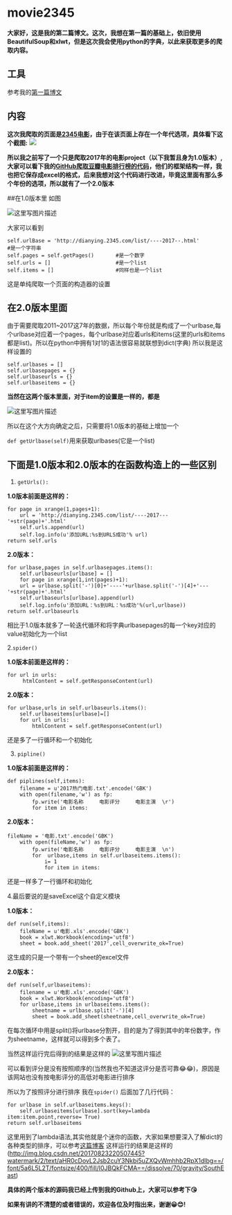 # movie2345


**大家好，这是我的第二篇博文。这次，我想在第一篇的基础上，依旧使用BeautifulSoup和xlwt，但是这次我会使用python的字典，以此来获取更多的爬取内容。**

## 工具
参考我的[第一篇博文](http://blog.csdn.net/zhaodi_wen/article/details/77418268)


## 内容
**这次我爬取的页面是[2345电影](http://dianying.2345.com/list/------.html)，由于在该页面上存在一个年代选项，具体看下这个截图:**
![](http://img.blog.csdn.net/20170823180434078?watermark/2/text/aHR0cDovL2Jsb2cuY3Nkbi5uZXQvWmhhb2RpX1dlbg==/font/5a6L5L2T/fontsize/400/fill/I0JBQkFCMA==/dissolve/70/gravity/SouthEast) 

**所以我之前写了一个只是爬取2017年的电影project（以下我暂且身为1.0版本）,大家可以看下我的[GitHub爬取豆瓣电影排行榜的代码](https://github.com/zhaodi-Wen/DouBanMovie)，他们的框架结构一样，我也把它保存成excel的格式，后来我想对这个代码进行改进，毕竟这里面有那么多个年份的选项，所以就有了一个2.0版本**



##在1.0版本里
如图

![这里写图片描述](http://img.blog.csdn.net/20170823201121268?watermark/2/text/aHR0cDovL2Jsb2cuY3Nkbi5uZXQvWmhhb2RpX1dlbg==/font/5a6L5L2T/fontsize/400/fill/I0JBQkFCMA==/dissolve/70/gravity/SouthEast)

大家可以看到

```
self.urlBase = 'http://dianying.2345.com/list/----2017--.html'  						   #是一个字符串
self.pages = self.getPages()       #是一个数字
self.urls = []                     #是一个list
self.items = [] 				   #同样也是一个list
```
这是单纯爬取一个页面的构造器的设置

## 在2.0版本里面
由于需要爬取2011~2017这7年的数据，所以每个年份就是构成了一个urlbase,每个urlbase对应着一个pages，每个urlbase对应着urls和items(这里的urls和items都是list)。所以在python中拥有1对1的语法很容易就联想到dict(字典)
所以我是这样设置的

```
self.urlbases = []
self.urlbasepages = {}
self.urlbaseurls = {}
self.urlbaseitems = {}
```



**当然在这两个版本里面，对于item的设置是一样的，都是**

![这里写图片描述](http://img.blog.csdn.net/20170823205341835?watermark/2/text/aHR0cDovL2Jsb2cuY3Nkbi5uZXQvWmhhb2RpX1dlbg==/font/5a6L5L2T/fontsize/400/fill/I0JBQkFCMA==/dissolve/70/gravity/SouthEast)

所以在这个大方向确定之后，只需要将1.0版本的基础上增加一个

`def getUrlbase(self)`用来获取urlbases(它是一个list)

## **下面是1.0版本和2.0版本的在函数构造上的一些区别**
 

 1. `getUrls():`

**1.0版本前面是这样的：**
```
for page in xrange(1,pages+1):
    url = 'http://dianying.2345.com/list/----2017---'+str(page)+'.html'
    self.urls.append(url)
    self.log.info(u'添加URL:%s到URLS成功'% url)
return self.urls
```
   **2.0版本：**

```
for urlbase,pages in self.urlbasepages.items():
	self.urlbaseurls[urlbase] = []
	for page in xrange(1,int(pages)+1):
	url = urlbase.split('-')[0]+'----'+urlbase.split('-')[4]+'---'+str(page)+'.html'
	self.urlbaseurls[urlbase].append(url)
	self.log.info(u'添加URL：%s到URL：%s成功'%(url,urlbase))
return self.urlbaseurls
```
相比于1.0版本就多了一轮迭代循环和将字典urlbasepages的每一个key对应的value初始化为一个list

 2.`spider()`

**1.0版本前面是这样的：**
 

```
for url in urls:
     htmlContent = self.getResponseContent(url)
```
**2.0版本：**

```
for urlbase,urls in self.urlbaseurls.items():
	self.urlbaseitems[urlbase]=[]
	for url in urls:
		htmlContent = self.getResponseContent(url)
```
还是多了一行循环和一个初始化

 3. `pipline()`

 **1.0版本前面是这样的：**
	 

```
def piplines(self,items):
    filename = u'2017热门电影.txt'.encode('GBK')
    with open(filename,'w') as fp:
        fp.write('电影名称     电影评分     电影主演  \r')
        for item in items:
```
**2.0版本：**

```
fileName = '电影.txt'.encode('GBK')
	with open(fileName,'w') as fp:
		fp.write('电影名称     电影评分     电影主演  \n')
		for  urlbase,items in self.urlbaseitems.items():
			i= 1
			for item in items:
```
还是一样多了一行循环和初始化

 4.最后要说的是saveExcel这个自定义模块
 
 **1.0版本：**
```
def run(self,items):
	fileName = u'电影.xls'.encode('GBK')
	book = xlwt.Workbook(encoding='utf8')
	sheet = book.add_sheet('2017',cell_overwrite_ok=True)
```
这生成的只是一个带有一个sheet的excel文件

**2.0版本：**
```
def run(self,urlbaseitems):
	filename = u'电影.xls'.encode('GBK')
	book = xlwt.Workbook(encoding='utf8')
	for urlbase,items in urlbaseitems.items():
		sheetname = urlbase.split('-')[4]
		sheet = book.add_sheet(sheetname,cell_overwrite_ok=True)
```
在每次循环中用是split()将urlbase分割开，目的是为了得到其中的年份数字，作为sheetname，这样就可以得到多个表了。


当然这样运行完后得到的结果是这样的
![这里写图片描述](http://img.blog.csdn.net/20170823214021937?watermark/2/text/aHR0cDovL2Jsb2cuY3Nkbi5uZXQvWmhhb2RpX1dlbg==/font/5a6L5L2T/fontsize/400/fill/I0JBQkFCMA==/dissolve/70/gravity/SouthEast)

可以看到评分是没有按照顺序的(当然我也不知道这评分是否可靠😂😂)，原因是该网站也没有按电影评分的高低对电影进行排序

所以为了按照评分进行排序
我在`spider()` 后面加了几行代码：

```
for urlbase in self.urlbaseitems.keys():
	self.urlbaseitems[urlbase].sort(key=lambda item:item.point,reverse= True)
return self.urlbaseitems
```
这里用到了lambda语法,其实他就是个迷你的函数，大家如果想要深入了解dict的各种类型的排序，可以参考[这篇博客](http://blog.csdn.net/ray_up/article/details/42084863)
这样运行的结果是这样的
(http://img.blog.csdn.net/20170823220507445?watermark/2/text/aHR0cDovL2Jsb2cuY3Nkbi5uZXQvWmhhb2RpX1dlbg==/font/5a6L5L2T/fontsize/400/fill/I0JBQkFCMA==/dissolve/70/gravity/SouthEast)


**具体的两个版本的源码我已经上传到我的Github上，大家可以参考下😘**

**如果有讲的不清楚的或者错误的，欢迎各位及时指出来，谢谢😀😊!**









